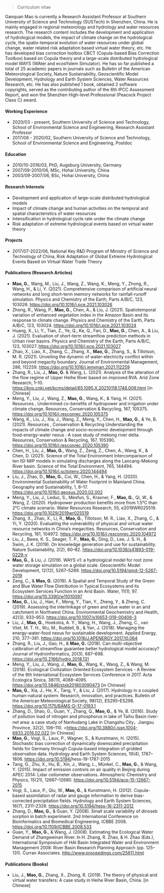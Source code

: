 > Curriculum vitae

Ganquan Mao is currently a Research Assistant Professor at Southern University of Science and Technology (SUSTech) in Shenzhen, China. He is mainly engaged in regional meteorology and hydrology and water resources research. The research content includes the development and application of hydrological models, the impact of climate change on the hydrological cycle, the spatio-temporal evolution of water resources under global change, water related risk adaptation based virtual water theory, etc. He has developed bias correction toolbox CBCT (Copula-based Bias Correction Toolbox) based on Copula theory and a large-scale distributed hydrological model WAYS (WAter and ecosYstem Simulator). He has so far published a total of 25 academic papers in journals such as Bulletin of the American Meteorological Society, Nature Sustainability, Geoscientific Model Development, Hydrology and Earth System Sciences, Water Resources Research, etc. He has also published 1 book, obtained 2 software copyrights, served as the contributing author of the 6th IPCC Assessment Report, and won the Shenzhen High-level Professional (Peacock Project Class C) award.

#### Working Experience

- 2020/03 - present, Southern University of Science and Technology, School of Environmental Science and Engineering, Research Assistant Professor
- 2017/08 - 2020/02, Southern University of Science and Technology, School of Environmental Science and Engineering, Postdoc

#### Education

- 2010/10-2016/03, PhD, Augsburg University, Germany
- 2007/09-2010/06, MSc, Hohai University, China
- 2003/09-2007/06, BSc, Hohai University, China


#### Research Interests

- Development and application of large-scale distributed hydrological models
- Impact of climate change and human activities on the temporal and spatial characteristics of water resources
- Intensification in hydrological cycle rate under the climate change
- Risk adaptation of extreme hydrological events based on virtual water theory

#### Projects

- 2017/07-2022/06, National Key R&D Program of Ministry of Science and Technology of China, Risk Adaptation of Global Extreme Hydrological Events Based on Virtual Water Trade Theory

#### Publications (Research Articles)

- **Mao, G.**, Wang, M., Liu, J., Wang, Z., Wang, K., Meng, Y., Zhong, R., Wang, H., & Li, Y. (2021). Comprehensive comparison of artificial neural networks and long short-term memory networks for rainfall-runoff simulation. Physics and Chemistry of the Earth, Parts A/B/C, 123, 103026. <https://doi.org/10.1016/j.pce.2021.103026>
- Zhong, R., Wang, P., **Mao, G.**, Chen, A., & Liu, J. (2021). Spatiotemporal variation of enhanced vegetation index in the Amazon Basin and its response to climate change. Physics and Chemistry of the Earth, Parts A/B/C, 123, 103024. <https://doi.org/10.1016/j.pce.2021.103024>
- Huang, X., Li, Y., Tian, Z., Ye, Q., Ke, Q., Fan, D., **Mao, G.**, Chen, A., & Liu, J. (2021). Evaluation of short-term streamflow prediction methods in Urban river basins. Physics and Chemistry of the Earth, Parts A/B/C, 123, 103027. <https://doi.org/10.1016/j.pce.2021.103027>
- Zhao, X., Liao, X., Zhang, C., Zhang, X., **Mao, G.**, Zhang, S., & Tillotson, M. R. (2021). Unveiling the dynamic of water-electricity conflict within and beyond megacity boundary. Journal of Environmental Management, 286, 112259. <https://doi.org/10.1016/j.jenvman.2021.112259>
- Zhang, R., Liu, J., **Mao, G.** & Wang, L. (2021). Analysis of the alteration of the flow regime of Upper Heihe River based on
improved RVA. Arid Zone Research, 1–10. <https://kns.cnki.net/kcms/detail/65.1095.X.20210118.1748.009.html> [in Chinese]
- Meng, Y., Liu, J., Wang, Z., **Mao, G.**, Wang, K., & Yang, H. (2021). Resources , Undermined co-benefits of hydropower and irrigation under climate change. Resources, Conservation & Recycling, 167, 105375. <https://doi.org/10.1016/j.resconrec.2020.105375>
- Wang, K., Liu, J., Xia, J., Wang, Z., Meng, Y., Chen, H., **Mao, G.**, & Ye, B. (2021). Resources , Conservation & Recycling Understanding the impacts of climate change and socio-economic development through food-energy-water nexus : A case study of mekong river delta. Resources, Conservation & Recycling, 167, 105390. <https://doi.org/10.1016/j.resconrec.2020.105390>
- Chen, H., Liu, J., **Mao, G.**, Wang, Z., Zeng, Z., Chen, A., Wang, K., & Chen, D. (2021). Science of the Total Environment Intercomparison of ten ISI-MIP models in simulating discharges along the Lancang-Mekong River basin. Science of the Total Environment, 765, 144494. <https://doi.org/10.1016/j.scitotenv.2020.144494>
- Liu, J., Zhao, D., **Mao, G.**, Cui, W., Chen, H., & Yang, H. (2020). Environmental Sustainability of Water Footprint in Mainland China. Geography and Sustainability, 1, 8–17. <https://doi.org/10.1016/j.geosus.2020.02.002>
- Meng, Y., Liu, J., Leduc, S., Mesfun, S., Kraxner, F., **Mao, G.**, Qi, W., & Wang, Z. (2020). Hydropower production benefits more from 1.5°C than 2°C climate scenario. Water Resources Research, 55, e2019WR025519. <https://doi.org/10.1029/2019wr025519>
- Zhang, X., Zhao, X., Li, R., **Mao, G.**, Tillotson, M. R., Liao, X., Zhang, C., & Yi, Y. (2020). Evaluating the vulnerability of physical and virtual water resource networks in China’s megacities. Resources, Conservation and Recycling, 161, 104972. <https://doi.org/10.1016/j.resconrec.2020.104972>
- Liu, J., Bawa, K. S., Seager, T. P., **Mao, G.**, Ding, D., Lee, J. S. H., & Swim, J. K. (2019). On knowledge generation and use for sustainability. Nature Sustainability, 2(2), 80–82. <https://doi.org/10.1038/s41893-019-0229-y>
- **Mao, G.**, & Liu, J. (2019). WAYS v1: a hydrological model for root zone water storage simulation on a global scale. Geoscientific Model Development, 12(12), 5267–5289. <https://doi.org/10.5194/gmd-12-5267-2019>
- Zang, C., & **Mao, G.** (2019). A Spatial and Temporal Study of the Green and Blue Water Flow Distribution in Typical Ecosystems and its Ecosystem Services Function in an Arid Basin. Water, 11(1), 97. <https://doi.org/10.3390/w11010097>
- **Mao, G.**, Liu, J., Han, F., Meng, Y., Tian, Y., Zheng, Y., & Zheng, C. (2019). Assessing the interlinkage of green and blue water in an arid catchment in Northwest China. Environmental Geochemistry and Health, 42(3), 933–953. <https://doi.org/10.1007/s10653-019-00406-3>
- Liu, J., **Mao, G.**, Hoekstra, A. Y., Wang, H., Wang, J., Zheng, C., van Vliet, M. T. H., Wu, M., Ruddell, B., & Yan, J. (2018). Managing the energy-water-food nexus for sustainable development. Applied Energy, 210, 377–381. <https://doi.org/10.1016/J.APENERGY.2017.10.064>
- Zhang, R., Liu, J., Gao, H., & **Mao, G.** (2018). Can multi-objective calibration of streamflow guarantee better hydrological model accuracy? Journal of Hydroinformatics, 20(3), 687–698. <https://doi.org/10.2166/hydro.2018.131>
- Meng, Y., Liu, J., Wang, J., **Mao, G.**, Wang, K., Wang, Z., & Wang, M. (2018).  Ecological Civilization Oriented Ecosystem Services - A Review of the 9th International Ecosystem Services Conference in 2017. Acta Ecologica Sinica, 38(11), 4088–4095. <https://doi.org/10.5846/stxb201803090473> [in Chinese]
- **Mao, G.**, Xia, J., He, X., Tang, Y., & Liu, J. (2017). Hydrology in a coupled human-natural system: Research, innovation, and practices. Bulletin of the American Meteorological Society, 98(12), ES295–ES298. <https://doi.org/10.1175/BAMS-D-17-0193.1>
- Zhang, D., Shao, G., Guan, Y., Zhang, Q., **Mao, G.**, & Ye, B. (2016). Study of pollution load of nitrogen and phosphorus in lake of Taihu Basin river-net area: a case study of Nanhudang Lake in Changshu City，Jiangsu Province, 32(2), 106–110. <https://doi.org/10.3880/j.issn.1004-6933.2016.02.022 [in Chinese]
- **Mao, G.**, Vogl, S., Laux, P., Wagner, S., & Kunstmann, H. (2015). Stochastic bias correction of dynamically downscaled precipitation fields for Germany through Copula-based integration of gridded observation data. Hydrology and Earth System Sciences, 19(4), 1787–1806. <https://doi.org/10.5194/>hess-19-1787-2015
- Tang, G., Zhu, X., Hu, B., Xin, J., Wang, L., Münkel, C., **Mao, G.**, & Wang, Y. (2015). Impact of emission controls on air quality in Beijing during APEC 2014: Lidar ceilometer observations. Atmospheric Chemistry and Physics, 15(21), 12667–12680. <https://doi.org/10.5194/acp-15-12667-2015>
- Vogl, S., Laux, P., Qiu, W., **Mao, G.**, & Kunstmann, H. (2012). Copula-based assimilation of radar and gauge information to derive bias-corrected precipitation fields. Hydrology and Earth System Sciences, 16(7), 2311–2328. <https://doi.org/10.5194/hess-16-2311-2012>
- Zhang, D., **Mao, G.**, & Guan, Y. (2008). Small scale variability of dinoseb sorption in batch experiment. 2nd International Conference on Bioinformatics and Biomedical Engineering, ICBBE 2008. <https://doi.org/10.1109/ICBBE.2008.533>
- Guan, Y., **Mao, G.**, & Wang, J. (2008). Estimating the Ecological Water Demand of Zhangweinan River. In H. Zhang, R. Zhao, & H. Zhao (Eds.), International Symposium of HAI Basin Integrated Water and Environment Management 2008: River Basin Research Planning Approach (pp. 125–131). Curran Associates. <http://www.proceedings.com/25611.html>

#### Publications (Books)

- Liu, J., **Mao, G.**, Zhang, X., Zhong, R. (2019). The theory of physical and virtual water transfers: A case study in Heihe River Basin, China. [in Chinese]
